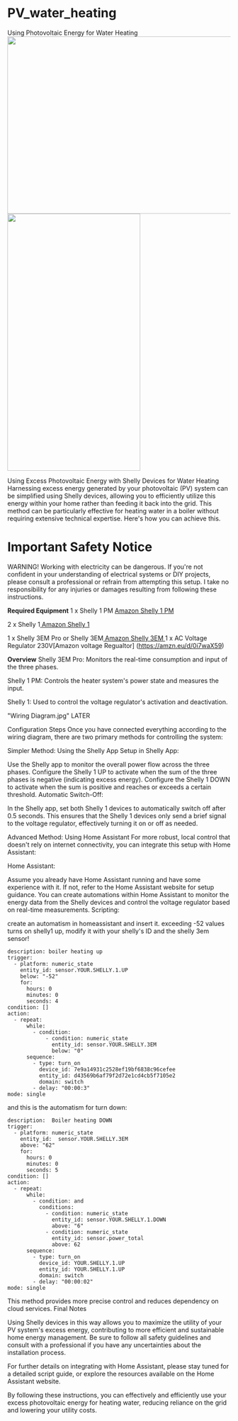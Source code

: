 # PV_water_heating
Using Photovoltaic Energy for Water Heating
<img src="https://github.com/bencehavran/PV_water_heating/assets/64528618/e37bdf65-1786-4cb9-a537-110f9ae944dc" width="750" height="400">
<img src="https://github.com/bencehavran/PV_water_heating/assets/64528618/64499a64-3502-44a1-b8be-09d865c177b9" width="300" height="580">

Using Excess Photovoltaic Energy with Shelly Devices for Water Heating
Harnessing excess energy generated by your photovoltaic (PV) system can be simplified using Shelly devices, allowing you to efficiently utilize this energy within your home rather than feeding it back into the grid. This method can be particularly effective for heating water in a boiler without requiring extensive technical expertise. Here's how you can achieve this.

Important Safety Notice
=============
WARNING!
Working with electricity can be dangerous. If you're not confident in your understanding of electrical systems or DIY projects, please consult a professional or refrain from attempting this setup. I take no responsibility for any injuries or damages resulting from following these instructions.

**Required Equipment**
1 x Shelly 1 PM
[Amazon Shelly 1 PM ](https://www.amazon.de/-/en/Bluetooth-Current-Measurement-Automation-Required/dp/B0965J4HT5/ref=sr_1_1?sr=8-1)

2 x Shelly 1[ Amazon Shelly 1 ](https://www.amazon.de/-/en/Shelly-1-Wireless-Switching-Actuator/dp/B084H3H3NT/ref=sr_1_30?sr=8-30)

1 x Shelly 3EM Pro or Shelly 3EM[ Amazon Shelly 3EM ](https://www.amazon.de/-/en/Controlled-Intelligent-Measurement-Compatible-Monitoring/dp/B0918NR3YC/ref=sr_1_2_mod_primary_new?sbo=RZvfv%2F%2FHxDF%2BO5021pAnSA%3D%3D&sr=8-2)
1 x AC Voltage Regulator 230V[Amazon voltage Regualtor] (https://amzn.eu/d/0i7waX59)




**Overview**
Shelly 3EM Pro: Monitors the real-time consumption and input of the three phases.

Shelly 1 PM: Controls the heater system's power state and measures the input.

Shelly 1: Used to control the voltage regulator's activation and deactivation.


"Wiring Diagram.jpg" LATER


Configuration Steps
Once you have connected everything according to the wiring diagram, there are two primary methods for controlling the system:

Simpler Method: Using the Shelly App
Setup in Shelly App:

Use the Shelly app to monitor the overall power flow across the three phases.
Configure the Shelly 1 UP to activate when the sum of the three phases is negative (indicating excess energy).
Configure the Shelly 1 DOWN to activate when the sum is positive and reaches or exceeds a certain threshold.
Automatic Switch-Off:

In the Shelly app, set both Shelly 1 devices to automatically switch off after 0.5 seconds.
This ensures that the Shelly 1 devices only send a brief signal to the voltage regulator, effectively turning it on or off as needed.


Advanced Method: Using Home Assistant
For more robust, local control that doesn't rely on internet connectivity, you can integrate this setup with Home Assistant:

Home Assistant:

Assume you already have Home Assistant running and have some experience with it. If not, refer to the Home Assistant website for setup guidance.
You can create automations within Home Assistant to monitor the energy data from the Shelly devices and control the voltage regulator based on real-time measurements.
Scripting:

create an automatism in homeassistant and insert it. exceeding -52 values ​​turns on shelly1 up, modify it with your shelly's ID and the shelly 3em sensor!

```alias: Boiler heating up 
description: boiler heating up
trigger:
  - platform: numeric_state
    entity_id: sensor.YOUR.SHELLY.1.UP
    below: "-52"
    for:
      hours: 0
      minutes: 0
      seconds: 4
condition: []
action:
  - repeat:
      while:
        - condition:
            - condition: numeric_state
              entity_id: sensor.YOUR.SHELLY.3EM
              below: "0"
      sequence:
        - type: turn_on
          device_id: 7e9a14931c2528ef19bf6838c96cefee
          entity_id: d43569b6af79f2d72e1cd4cb5f7105e2
          domain: switch
        - delay: "00:00:3"
mode: single
```
and this is the automatism for turn down:

```alias: Boiler heating DOWN
description:  Boiler heating DOWN
trigger:
  - platform: numeric_state
    entity_id:  sensor.YOUR.SHELLY.3EM
    above: "62"
    for:
      hours: 0
      minutes: 0
      seconds: 5
condition: []
action:
  - repeat:
      while:
        - condition: and
          conditions:
            - condition: numeric_state
              entity_id: sensor.YOUR.SHELLY.1.DOWN
              above: "6"
            - condition: numeric_state
              entity_id: sensor.power_total
              above: 62
      sequence:
        - type: turn_on
          device_id: YOUR.SHELLY.1.UP
          entity_id: YOUR.SHELLY.1.UP
          domain: switch
        - delay: "00:00:02"
mode: single
```
This method provides more precise control and reduces dependency on cloud services.
Final Notes

Using Shelly devices in this way allows you to maximize the utility of your PV system's excess energy, contributing to more efficient and sustainable home energy management. Be sure to follow all safety guidelines and consult with a professional if you have any uncertainties about the installation process.

For further details on integrating with Home Assistant, please stay tuned for a detailed script guide, or explore the resources available on the Home Assistant website.

By following these instructions, you can effectively and efficiently use your excess photovoltaic energy for heating water, reducing reliance on the grid and lowering your utility costs.






